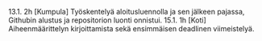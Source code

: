 13.1. 2h [Kumpula] Työskentelyä aloitusluennolla ja sen jälkeen pajassa, Githubin alustus ja repositorion luonti onnistui.
15.1. 1h [Koti] Aiheenmäärittelyn kirjoittamista sekä ensimmäisen deadlinen viimeistelyä.
